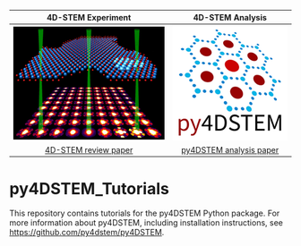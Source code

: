 
4D-STEM Experiment  |  4D-STEM Analysis
:-------------------------:|:-------------------------:
![4D-STEM schematic](images/schematic4DSTEM.png)  |  ![py4DSTEM logo](/images/py4DSTEM_logo.png)
[4D-STEM review paper](https://doi.org/10.1017/S1431927619000497) | [py4DSTEM analysis paper](https://doi.org/10.1017/S1431927621000477)

# py4DSTEM_Tutorials

This repository contains tutorials for the py4DSTEM Python package.  For more information about py4DSTEM, including installation instructions, see https://github.com/py4dstem/py4DSTEM.

